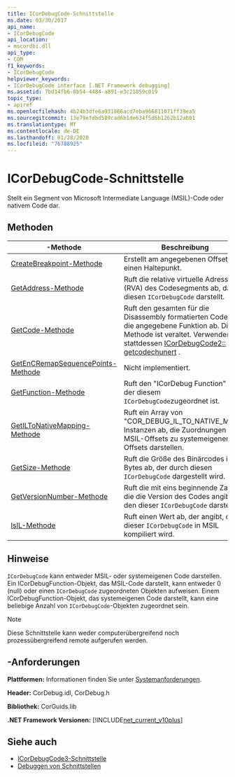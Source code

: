 ```yaml
---
title: ICorDebugCode-Schnittstelle
ms.date: 03/30/2017
api_name:
- ICorDebugCode
api_location:
- mscordbi.dll
api_type:
- COM
f1_keywords:
- ICorDebugCode
helpviewer_keywords:
- ICorDebugCode interface [.NET Framework debugging]
ms.assetid: 7bd14fb6-8b54-4484-a891-e3c21859c019
topic_type:
- apiref
ms.openlocfilehash: 4b24b3dfe6a931866acd7eba966811071ff39ea5
ms.sourcegitcommit: 13e79efdbd589cad6b1de634f5d6b1262b12ab01
ms.translationtype: MT
ms.contentlocale: de-DE
ms.lasthandoff: 01/28/2020
ms.locfileid: "76788925"
---
```

# <a name="icordebugcode-interface"></a>ICorDebugCode-Schnittstelle

Stellt ein Segment von Microsoft Intermediate Language (MSIL)-Code oder nativem Code dar.  
  
## <a name="methods"></a>Methoden  
  
|-Methode|Beschreibung|  
|------------|-----------------|  
|[CreateBreakpoint-Methode](icordebugcode-createbreakpoint-method.md)|Erstellt am angegebenen Offset einen Haltepunkt.|  
|[GetAddress-Methode](icordebugcode-getaddress-method.md)|Ruft die relative virtuelle Adresse (RVA) des Codesegments ab, das diesen `ICorDebugCode` darstellt.|  
|[GetCode-Methode](icordebugcode-getcode-method.md)|Ruft den gesamten für die Disassembly formatierten Code für die angegebene Funktion ab. Diese Methode ist veraltet. Verwenden Sie stattdessen [ICorDebugCode2:: getcodechunert](icordebugcode2-getcodechunks-method.md) .|  
|[GetEnCRemapSequencePoints-Methode](icordebugcode-getencremapsequencepoints-method.md)|Nicht implementiert.|  
|[GetFunction-Methode](icordebugcode-getfunction-method.md)|Ruft den "ICorDebug Function" ab, der diesem `ICorDebugCode`zugeordnet ist.|  
|[GetILToNativeMapping-Methode](icordebugcode-getiltonativemapping-method.md)|Ruft ein Array von "COR_DEBUG_IL_TO_NATIVE_MAP"-Instanzen ab, die Zuordnungen von MSIL-Offsets zu systemeigenen Offsets darstellen.|  
|[GetSize-Methode](icordebugcode-getsize-method.md)|Ruft die Größe des Binärcodes in Bytes ab, der durch diesen `ICorDebugCode` dargestellt wird.|  
|[GetVersionNumber-Methode](icordebugcode-getversionnumber-method.md)|Ruft die mit eins beginnende Zahl ab, die die Version des Codes angibt, den dieser `ICorDebugCode` darstellt.|  
|[IsIL-Methode](icordebugcode-isil-method.md)|Ruft einen Wert ab, der angibt, ob dieser `ICorDebugCode` in MSIL kompiliert wird.|  
  
## <a name="remarks"></a>Hinweise  
 `ICorDebugCode` kann entweder MSIL- oder systemeigenen Code darstellen. Ein ICorDebugFunction-Objekt, das MSIL-Code darstellt, kann entweder 0 (null) oder einen `ICorDebugCode` zugeordneten Objekten aufweisen. Einem ICorDebugFunction-Objekt, das systemeigenen Code darstellt, kann eine beliebige Anzahl von `ICorDebugCode`-Objekten zugeordnet sein.  
  
> [!NOTE]
> Diese Schnittstelle kann weder computerübergreifend noch prozessübergreifend remote aufgerufen werden.  
  
## <a name="requirements"></a>-Anforderungen  
 **Plattformen:** Informationen finden Sie unter [Systemanforderungen](../../../../docs/framework/get-started/system-requirements.md).  
  
 **Header:** CorDebug.idl, CorDebug.h  
  
 **Bibliothek:** CorGuids.lib  
  
 **.NET Framework Versionen:** [!INCLUDE[net_current_v10plus](../../../../includes/net-current-v10plus-md.md)]  
  
## <a name="see-also"></a>Siehe auch

- [ICorDebugCode3-Schnittstelle](icordebugcode3-interface.md)
- [Debuggen von Schnittstellen](debugging-interfaces.md)
